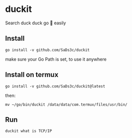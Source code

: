 # duckit
Search duck duck go 🦆 easily 

## Install
```
go install -v github.com/SaDs3c/duckit
```
make sure your Go Path is set, to use it anywhere

## Install on termux
```
go install -v github.com/SaDs3c/duckit@latest
```
then:
```
mv ~/go/bin/duckit /data/data/com.termux/files/usr/bin/
```

## Run
```
duckit what is TCP/IP
```

